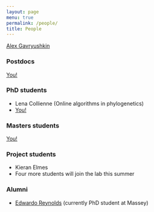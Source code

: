 ```yaml
---
layout: page
menu: true
permalink: /people/
title: People
---
```


[Alex Gavryushkin](/alex/)


### Postdocs

[You!](/opportunities/)


### PhD students

- Lena Collienne (Online algorithms in phylogenetics)
- [You!](/opportunities/)


### Masters students

[You!](/opportunities/)


### Project students

- Kieran Elmes
- Four more students will join the lab this summer


### Alumni

-  [Edwardo Reynolds](https://nz.linkedin.com/in/edwardo-reynolds) (currently PhD student at Massey)
